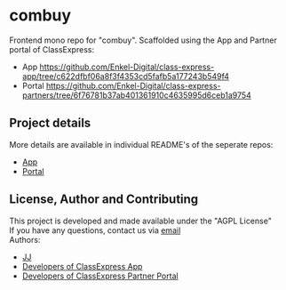# combuy
Frontend mono repo for "combuy". Scaffolded using the App and Partner portal of ClassExpress:
- App <https://github.com/Enkel-Digital/class-express-app/tree/c622dfbf06a8f3f4353cd5fafb5a177243b549f4>
- Portal <https://github.com/Enkel-Digital/class-express-partners/tree/6f76781b37ab401361910c4635995d6ceb1a9754>

## Project details
More details are available in individual README's of the seperate repos:
- [App](./app)
- [Portal](./portal)

## License, Author and Contributing
This project is developed and made available under the "AGPL License"  
If you have any questions, contact us via [email](mailto:developer@enkeldigital.com)  
Authors:
- [JJ](https://github.com/Jaimeloeuf)
- [Developers of ClassExpress App](https://github.com/Enkel-Digital/class-express-app/tree/c622dfbf06a8f3f4353cd5fafb5a177243b549f4/README.md#license-author-and-contributing)
- [Developers of ClassExpress Partner Portal](https://github.com/Enkel-Digital/class-express-partners/tree/6f76781b37ab401361910c4635995d6ceb1a9754/README.md#license-author-and-contributing)